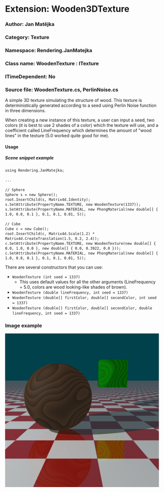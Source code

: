 # Extension: Wooden3DTexture

### Author: Jan Matějka

### Category: Texture

### Namespace: Rendering.JanMatejka

### Class name: WoodenTexture : ITexture

### ITimeDependent: No

### Source file: WoodenTexture.cs, PerlinNoise.cs

A simple 3D texture simulating the structure of wood. This texture is deterministically generated according to a seed using Perlin Noise function in three dimensions.

When creating a new instance of this texture, a user can input a seed, two colors (it is best to use 2 shades of a color) which the texture will use, and a coefficient called LineFrequency which determines the amount of "wood lines" in the texture (5.0 worked quite good for me).

#### Usage
##### Scene snippet example
```
using Rendering.JanMatejka;

...

// Sphere
Sphere s = new Sphere();
root.InsertChild(s, Matrix4d.Identity);
s.SetAttribute(PropertyName.TEXTURE, new WoodenTexture(1337));
s.SetAttribute(PropertyName.MATERIAL, new PhongMaterial(new double[] { 1.0, 0.8, 0.1 }, 0.1, 0.1, 0.01, 5));

// Cube
Cube c = new Cube();
root.InsertChild(c, Matrix4d.Scale(1.2) * Matrix4d.CreateTranslation(1.5, 0.2, 2.4));
c.SetAttribute(PropertyName.TEXTURE, new WoodenTexture(new double[] { 0.0, 1.0, 0.0 }, new double[] { 0.0, 0.3922, 0.0 }));
c.SetAttribute(PropertyName.MATERIAL, new PhongMaterial(new double[] { 1.0, 0.8, 0.1 }, 0.1, 0.1, 0.01, 5));
```
There are several constructors that you can use: 
* ``WoodenTexture (int seed = 1337)``
  * This uses default values for all the other arguments (LineFrequency = 5.0, colors are wood looking-like shades of brown).
* ``WoodenTexture (double lineFrequency, int seed = 1337)``
* ``WoodenTexture (double[] firstColor, double[] secondColor, int seed = 1337)``
* ``WoodenTexture (double[] firstColor, double[] secondColor, double lineFrequency, int seed = 1337)``

### Image example
![Example image](./Example.png)
